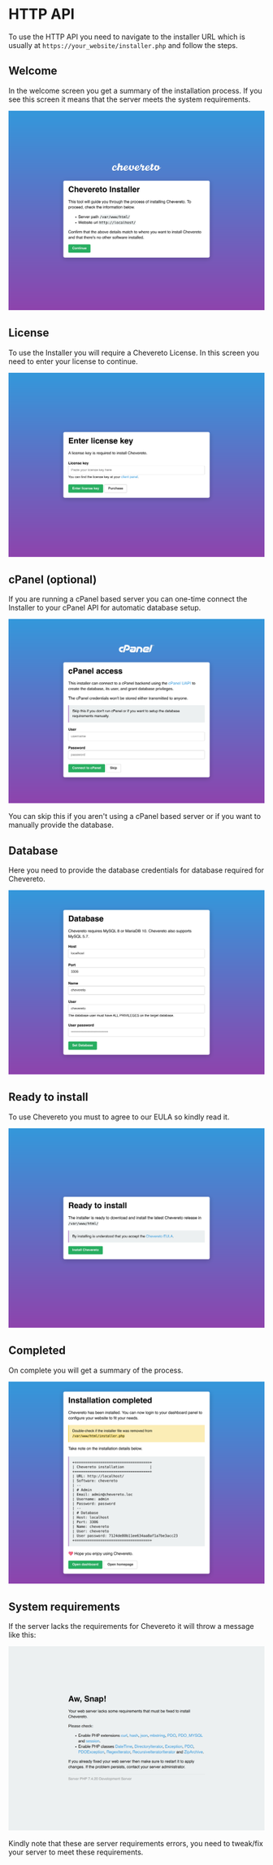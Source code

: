 # HTTP API

To use the HTTP API you need to navigate to the installer URL which is usually at `https://your_website/installer.php` and follow the steps.

## Welcome

In the welcome screen you get a summary of the installation process. If you see this screen it means that the server meets the system requirements.

![welcome](src/welcome.png)

## License

To use the Installer you will require a Chevereto License. In this screen you need to enter your license to continue.

![license](src/license.png)

## cPanel (optional)

If you are running a cPanel based server you can one-time connect the Installer to your cPanel API for automatic database setup.

![cpanel](src/cpanel.png)

You can skip this if you aren't using a cPanel based server or if you want to manually provide the database.

## Database

Here you need to provide the database credentials for database required for Chevereto.

![database](src/database.png)

## Ready to install

To use Chevereto you must to agree to our EULA so kindly read it.

![ready](src/ready.png)

## Completed

On complete you will get a summary of the process.

![completed](src/completed.png)

## System requirements

If the server lacks the requirements for Chevereto it will throw a message like this:

![requirements](src/requirements.png)

Kindly note that these are server requirements errors, you need to tweak/fix your server to meet these requirements.
